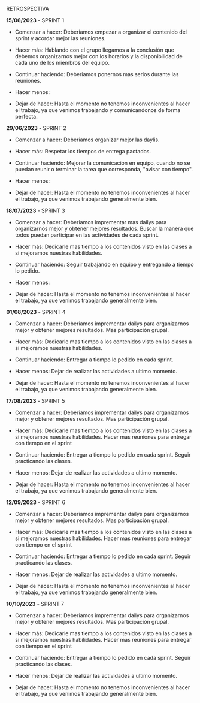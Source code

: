 RETROSPECTIVA

**15/06/2023** - SPRINT 1

- Comenzar a hacer: Deberiamos empezar a organizar el contenido del sprint y acordar mejor las reuniones.

- Hacer más: Hablando con el grupo llegamos a la conclusión que debemos organizarnos mejor con los horarios y la disponibilidad de cada uno de los miembros del equipo.

- Continuar haciendo: Deberiamos ponernos mas serios durante las reuniones.

- Hacer menos:

- Dejar de hacer: Hasta el momento no tenemos inconvenientes al hacer el trabajo, ya que venimos trabajando y comunicandonos de forma perfecta.

**29/06/2023** - SPRINT 2

- Comenzar a hacer: Deberiamos organizar mejor las daylis.

- Hacer más: Respetar los tiempos de entrega pactados.

- Continuar haciendo: Mejorar la comunicacion en equipo, cuando no se puedan reunir o terminar la tarea que corresponda, "avisar con tiempo".

- Hacer menos:

- Dejar de hacer: Hasta el momento no tenemos inconvenientes al hacer el trabajo, ya que venimos trabajando generalmente bien. 

**18/07/2023** - SPRINT 3

- Comenzar a hacer: Deberiamos imprementar mas dailys para organizarnos mejor y obtener mejores resultados. Buscar la manera que todos puedan participar en las actividades de cada sprint.

- Hacer más: Dedicarle mas tiempo a los contenidos visto en las clases a si mejoramos nuestras habilidades.

- Continuar haciendo: Seguir trabajando en equipo y entregando a tiempo lo pedido. 

- Hacer menos: 

- Dejar de hacer: Hasta el momento no tenemos inconvenientes al hacer el trabajo, ya que venimos trabajando generalmente bien.

**01/08/2023** - SPRINT 4

- Comenzar a hacer: Deberiamos imprementar dailys para organizarnos mejor y obtener mejores resultados. Mas participación grupal.

- Hacer más: Dedicarle mas tiempo a los contenidos visto en las clases a si mejoramos nuestras habilidades.

- Continuar haciendo: Entregar a tiempo lo pedido en cada sprint.

- Hacer menos: Dejar de realizar las actividades a ultimo momento. 

- Dejar de hacer: Hasta el momento no tenemos inconvenientes al hacer el trabajo, ya que venimos trabajando generalmente bien.


**17/08/2023** - SPRINT 5

- Comenzar a hacer: Deberiamos imprementar dailys para organizarnos mejor y obtener mejores resultados. Mas participación grupal.

- Hacer más: Dedicarle mas tiempo a los contenidos visto en las clases a si mejoramos nuestras habilidades. Hacer mas reuniones para entregar con tiempo en el sprint

- Continuar haciendo: Entregar a tiempo lo pedido en cada sprint. Seguir practicando las clases.

- Hacer menos:  Dejar de realizar las actividades a ultimo momento.

- Dejar de hacer: Hasta el momento no tenemos inconvenientes al hacer el trabajo, ya que venimos trabajando generalmente bien.

**12/09/2023** - SPRINT 6

- Comenzar a hacer: Deberiamos imprementar dailys para organizarnos mejor y obtener mejores resultados. Mas participación grupal.

- Hacer más: Dedicarle mas tiempo a los contenidos visto en las clases a si mejoramos nuestras habilidades. Hacer mas reuniones para entregar con tiempo en el sprint

- Continuar haciendo: Entregar a tiempo lo pedido en cada sprint. Seguir practicando las clases.

- Hacer menos:  Dejar de realizar las actividades a ultimo momento.

- Dejar de hacer: Hasta el momento no tenemos inconvenientes al hacer el trabajo, ya que venimos trabajando generalmente bien.

**10/10/2023** - SPRINT 7

- Comenzar a hacer: Deberiamos imprementar dailys para organizarnos mejor y obtener mejores resultados. Mas participación grupal.

- Hacer más: Dedicarle mas tiempo a los contenidos visto en las clases a si mejoramos nuestras habilidades. Hacer mas reuniones para entregar con tiempo en el sprint

- Continuar haciendo: Entregar a tiempo lo pedido en cada sprint. Seguir practicando las clases.

- Hacer menos:  Dejar de realizar las actividades a ultimo momento.

- Dejar de hacer: Hasta el momento no tenemos inconvenientes al hacer el trabajo, ya que venimos trabajando generalmente bien.


